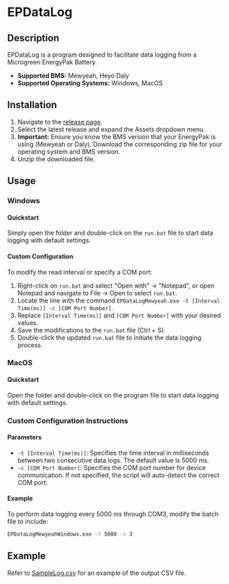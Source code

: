 # EPDataLog

## Description

EPDataLog is a program designed to facilitate data logging from a Microgreen EnergyPak Battery.
- **Supported BMS:** Mewyeah, Heyo Daly
- **Supported Operating Systems:** Windows, MacOS

## Installation

1. Navigate to the [release page](https://github.com/MicrogreenSolarCorp/EPDataLog/releases/tag/Mewyeah-Windows-v1.0.0).
2. Select the latest release and expand the Assets dropdown menu.
3. **Important:** Ensure you know the BMS version that your EnergyPak is using (Mewyeah or Daly). Download the corresponding zip file for your operating system and BMS version.
4. Unzip the downloaded file.

## Usage

### Windows

#### Quickstart
Simply open the folder and double-click on the `run.bat` file to start data logging with default settings.

#### Custom Configuration
To modify the read interval or specify a COM port:
1. Right-click on `run.bat` and select "Open with" → "Notepad", or open Notepad and navigate to File → Open to select `run.bat`.
2. Locate the line with the command `EPDataLogMewyeah.exe -t [Interval Time(ms)] -c [COM Port Number]`.
3. Replace `[Interval Time(ms)]` and `[COM Port Number]` with your desired values.
4. Save the modifications to the `run.bat` file (Ctrl + S).
5. Double-click the updated `run.bat` file to initiate the data logging process.

### MacOS

#### Quickstart
Open the folder and double-click on the program file to start data logging with default settings.



### Custom Configuration Instructions

#### Parameters
- `-t [Interval Time(ms)]`: Specifies the time interval in milliseconds between two consecutive data logs. The default value is 5000 ms.
- `-c [COM Port Number]`: Specifies the COM port number for device communication. If not specified, the script will auto-detect the correct COM port.

#### Example
To perform data logging every 5000 ms through COM3, modify the batch file to include:
```bash
EPDataLogMewyeahWindows.exe -t 5000 -c 3
```

## Example
Refer to [SampleLog.csv](https://github.com/MicrogreenSolarCorp/EPDataLog/blob/main/SampleLog.csv) for an example of the output CSV file.

